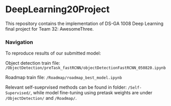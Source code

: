 # DeepLearning20Project
This repository contains the implementation of DS-GA 1008 Deep Learning final project for Team 32: AwesomeThree.

### Navigation
To reproduce results of our submitted model:

Object detection train file: `/ObjectDetection/preTask_fastRCNN/objectDetectionFastRCNN_050820.ipynb`

Roadmap train file: `/Roadmap/roadmap_best_model.ipynb`

Relevant self-sueprvised methods can be found in folder: `/Self-Supervised/`, while model fine-tuning using pretask weights are under `/ObjectDetection/` and `/Roadmap/`.
